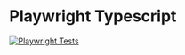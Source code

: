 # Playwright Typescript

[![Playwright Tests](https://github.com/heyrmi/playwright-typescript/actions/workflows/playwright.yml/badge.svg)](https://github.com/heyrmi/playwright-typescript/actions/workflows/playwright.yml)
